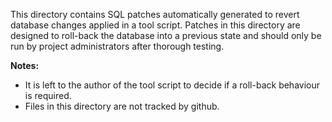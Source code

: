 This directory contains SQL patches automatically generated to revert database changes 
applied in a tool script. Patches in this directory are designed to roll-back the 
database into a previous state and should only be run by project administrators after 
thorough testing.  

**Notes:** 
 - It is left to the author of the tool script to decide if a 
roll-back behaviour is required. 
 - Files in this directory are not tracked by github.